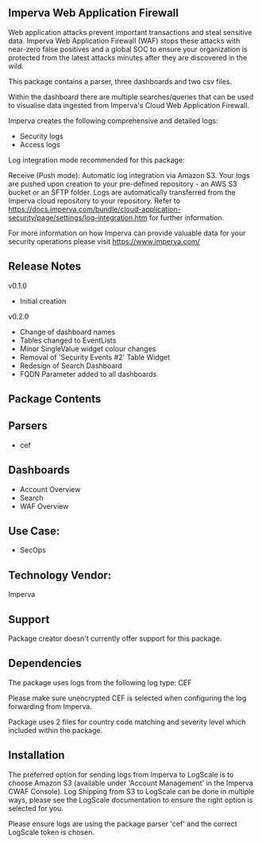 ## Imperva Web Application Firewall
Web application attacks prevent important transactions and steal sensitive data. 
Imperva Web Application Firewall (WAF) stops these attacks with near-zero false positives and a global SOC to ensure your organization is protected from the latest attacks minutes after they are discovered in the wild.

This package contains a parser, three dashboards and two csv files. 

Within the dashboard there are multiple searches/queries that can be used to visualise data ingested from Imperva's Cloud Web Application Firewall.

Imperva creates the following comprehensive and detailed logs:
- Security logs
- Access logs

Log integration mode recommended for this package:

Receive (Push mode): 
Automatic log integration via Amazon S3. Your logs are pushed upon creation to your pre-defined repository - an AWS S3 bucket or an SFTP folder. Logs are automatically transferred from the Imperva cloud repository to your repository.
Refer to https://docs.imperva.com/bundle/cloud-application-security/page/settings/log-integration.htm for further information.

For more information on how Imperva can provide valuable data for your security operations please visit https://www.imperva.com/

## Release Notes

v0.1.0 
- Initial creation

v0.2.0 
- Change of dashboard names
- Tables changed to EventLists
- Minor SingleValue widget colour changes
- Removal of 'Security Events #2' Table Widget
- Redesign of Search Dashboard
- FQDN Parameter added to all dashboards

## Package Contents
## Parsers
- cef

## Dashboards
- Account Overview
- Search
- WAF Overview

## Use Case:
- SecOps

## Technology Vendor:
Imperva

## Support
Package creator doesn't currently offer support for this package.

## Dependencies
The package uses logs from the following log type: CEF

Please make sure unencrypted CEF is selected when configuring the log forwarding from Imperva.

Package uses 2 files for country code matching and severity level which included within the package.

## Installation
The preferred option for sending logs from Imperva to LogScale is to choose Amazon S3 (available under 'Account Management' in the Imperva CWAF Console). 
Log Shipping from S3 to LogScale can be done in multiple ways, please see the LogScale documentation to ensure the right option is selected for you.

Please ensure logs are using the package parser 'cef' and the correct LogScale token is chosen.


